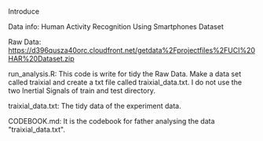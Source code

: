 Introduce


Data info: Human Activity Recognition Using Smartphones Dataset


Raw Data: https://d396qusza40orc.cloudfront.net/getdata%2Fprojectfiles%2FUCI%20HAR%20Dataset.zip 


run_analysis.R: This code is write for tidy the Raw Data. Make a data set called traixial and create a txt file called traixial_data.txt. I do not use the two Inertial Signals of train and test directory. 


traixial_data.txt: The tidy data of the experiment data.


CODEBOOK.md: It is the codebook for father analysing the data "traixial_data.txt".
